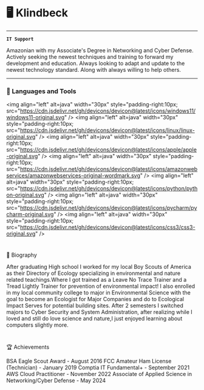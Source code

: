 # 🖥️ Klindbeck
---
**`IT Support`**

Amazonian with my Associate's Degree in Networking and Cyber Defense. Actively seeking the newest techniques and training to forward my development and education. Always looking to adapt and update to the newest technology standard. Along with always willing to help others.


---

### 🧰 Languages and Tools

<img align="left" alt=java" width="30px" style="padding-right:10px; src="https://cdn.jsdelivr.net/gh/devicons/devicon@latest/icons/windows11/windows11-original.svg" />
<img align="left" alt=java" width="30px" style="padding-right:10px; src="https://cdn.jsdelivr.net/gh/devicons/devicon@latest/icons/linux/linux-original.svg" />
<img align="left" alt=java" width="30px" style="padding-right:10px; src="https://cdn.jsdelivr.net/gh/devicons/devicon@latest/icons/apple/apple-original.svg" />
<img align="left" alt=java" width="30px" style="padding-right:10px; src="https://cdn.jsdelivr.net/gh/devicons/devicon@latest/icons/amazonwebservices/amazonwebservices-original-wordmark.svg" />
<img align="left" alt=java" width="30px" style="padding-right:10px; src="https://cdn.jsdelivr.net/gh/devicons/devicon@latest/icons/python/python-original.svg" />
<img align="left" alt=java" width="30px" style="padding-right:10px; src="https://cdn.jsdelivr.net/gh/devicons/devicon@latest/icons/pycharm/pycharm-original.svg" />
<img align="left" alt=java" width="30px" style="padding-right:10px; src="https://cdn.jsdelivr.net/gh/devicons/devicon@latest/icons/css3/css3-original.svg" />
<br />

#
📖 Biography       

After graduating High school I worked for my local Boy Scouts of America as their Directory of Ecology specializing in environmental and nature related teachings.Where I got trained as a Leave No Trace Trainer and a Tread Lightly Trainer for prevention of environmental impact! I also enrolled in my local community college to major in Environmental Science with the goal to become an Ecologist for Major Companies and do to Ecological Impact Serves for potential building sites. After 2 semesters I switched majors to Cyber Security and System Administration, after realizing while I loved and still do love science and nature,I just enjoyed learning about computers slightly more. 

#
🏆 Achievements

BSA Eagle Scout Award - August 2016
FCC Amateur Ham License (Technician) - January 2019
Comptia IT Fundamental+ - September 2021  
AWS Cloud Practitioner - November 2022 
Associate of Applied Science in Networking/Cyber Defense - May 2024

#

